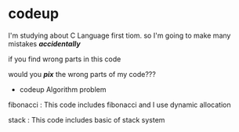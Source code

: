 # codeup

I'm studying about C Language first tiom.
so I'm going to make many mistakes ***accidentally***


if you find wrong parts in this code

would you ***pix*** the wrong parts of my code???

- codeup Algorithm problem

fibonacci : This code includes fibonacci and I use dynamic allocation

stack : This code includes basic of stack system

